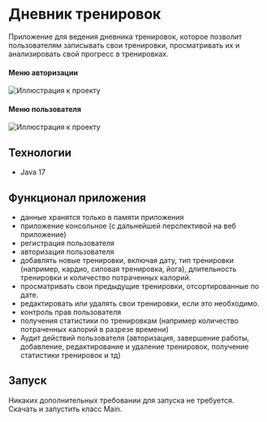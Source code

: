 # Дневник тренировок
Приложение для ведения дневника тренировок, 
которое позволит пользователям записывать свои тренировки, 
просматривать их и анализировать свой прогресс в тренировках.
#### Меню авторизации
![Иллюстрация к проекту](https://thumb.cloud.mail.ru/weblink/thumb/xw1/Mf4n/g3UaUDmv8)

#### Меню пользователя
![Иллюстрация к проекту](https://thumb.cloud.mail.ru/weblink/thumb/xw1/MncE/gNkE45CYf)

## Технологии
- Java 17
## Функционал приложения
- данные хранятся только в памяти приложения
- приложение консольное (с дальнейшей перспективой на веб приложение)
- регистрация пользователя
- авторизация пользователя
- добавлять новые тренировки, включая дату, тип тренировки (например, кардио, силовая тренировка, йога), длительность тренировки и количество потраченных калорий. 
- просматривать свои предыдущие тренировки, отсортированные по дате.
- редактировать или удалять свои тренировки, если это необходимо.
- контроль прав пользователя
- получения статистики по тренировкам (например количество потраченных калорий в разрезе времени)
- Аудит действий пользователя (авторизация, завершение работы, добавление, редактирование и удаление тренировок, получение статистики тренировок и тд)
## Запуск
Никаких дополнительных требовании для запуска не требуется. Скачать и запустить класс Main. 
